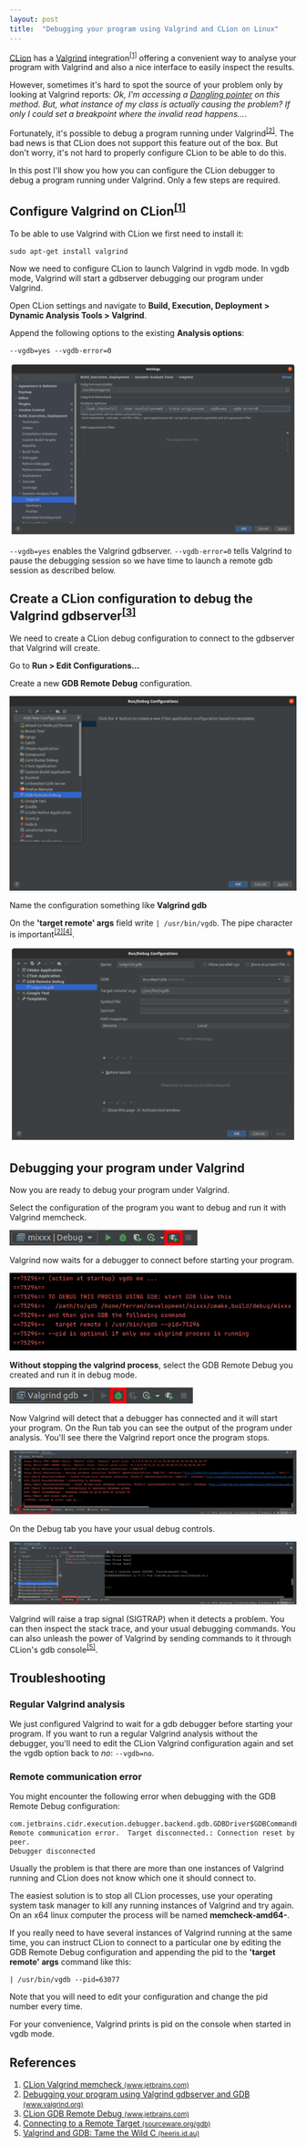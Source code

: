 ```yaml
---
layout: post
title:  "Debugging your program using Valgrind and CLion on Linux"
---
```


[CLion](https://www.jetbrains.com/clion/) has a [Valgrind](https://valgrind.org/) integration<sup>[[1]](#ref-clion-valgrind)</sup> offering a convenient way to analyse your program with Valgrind and also a nice interface to easily inspect the results.

However, sometimes it's hard to spot the source of your problem only by looking at Valgrind reports: *Ok, I'm accessing a [Dangling pointer](https://en.wikipedia.org/wiki/Dangling_pointer) on this method. But, what instance of my class is actually causing the problem? If only I could set a breakpoint where the invalid read happens...*.

Fortunately, it's possible to debug a program running under Valgrind<sup>[[2]](#ref-debugging-your-program-using-valgrind-gdbserver)</sup>. The bad news is that CLion does not support this feature out of the box. But don't worry, it's not hard to properly configure CLion to be able to do this.

In this post I'll show you how you can configure the CLion debugger to debug a program running under Valgrind. Only a few steps are required.

## Configure Valgrind on CLion<sup>[[1]](#ref-clion-valgrind)</sup>

To be able to use Valgrind with CLion we first need to install it:

```
sudo apt-get install valgrind
```

Now we need to configure CLion to launch Valgrind in vgdb mode. In vgdb mode, Valgrind will start a gdbserver debugging our program under Valgrind.

Open CLion settings and navigate to **Build, Execution, Deployment > Dynamic Analysis Tools > Valgrind**.

Append the following options to the existing **Analysis options**:

```
--vgdb=yes --vgdb-error=0
```

![Configuring Valgrind on CLion](/assets/2020-12-03-debugging-your-program-using-valgrind-and-clion/clion-valgrind-configuration.png)

`--vgdb=yes` enables the Valgrind gdbserver. `--vgdb-error=0` tells Valgrind to pause the debugging session so we have time to launch a remote gdb session as described below.

## Create a CLion configuration to debug the Valgrind gdbserver<sup>[[3]](#ref-clion-gdb-remote-debug)</sup>

We need to create a CLion debug configuration to connect to the gdbserver that Valgrind will create.

Go to **Run > Edit Configurations...**

Create a new **GDB Remote Debug** configuration.

![Creating a GDB Remote Debug configuration](/assets/2020-12-03-debugging-your-program-using-valgrind-and-clion/creating-gdb-remote-debug-configuration.png)

Name the configuration something like **Valgrind gdb**

On the **'target remote' args** field write `| /usr/bin/vgdb`. The pipe character is important<sup>[[2]](#ref-debugging-your-program-using-valgrind-gdbserver)</sup><sup>[[4]](#ref-gdb-connecting-to-a-remote-target)</sup>.

![Configuring the GDB Remote Debug configuration](/assets/2020-12-03-debugging-your-program-using-valgrind-and-clion/configuring-gdb-remote-debug-configuration.png)

## Debugging your program under Valgrind

Now you are ready to debug your program under Valgrind.

Select the configuration of the program you want to debug and run it with Valgrind memcheck.

![Run Valgrind](/assets/2020-12-03-debugging-your-program-using-valgrind-and-clion/run-valgrind.png)

Valgrind now waits for a debugger to connect before starting your program.

![Just launched Valgrind](/assets/2020-12-03-debugging-your-program-using-valgrind-and-clion/launched-valgrind.png)

**Without stopping the valgrind process**, select the GDB Remote Debug you created and run it in debug mode.

![Start Debugger](/assets/2020-12-03-debugging-your-program-using-valgrind-and-clion/debug-program.png)


Now Valgrind will detect that a debugger has connected and it will start your program. On the Run tab you can see the output of the program under analysis. You'll see there the Valgrind report once the program stops.

![Run tab](/assets/2020-12-03-debugging-your-program-using-valgrind-and-clion/run-tab.png)

 On the Debug tab you have your usual debug controls.

![Debug tab](/assets/2020-12-03-debugging-your-program-using-valgrind-and-clion/debug-tab.png)

Valgrind will raise a trap signal (SIGTRAP) when it detects a problem. You can then inspect the stack trace, and your usual debugging commands. You can also unleash the power of Valgrind by sending commands to it through CLion's gdb console<sup>[[5]](#ref-valgrind-gdb)</sup>.


## Troubleshooting
### Regular Valgrind analysis

We just configured Valgrind to wait for a gdb debugger before starting your program. If you want to run a regular Valgrind analysis without the debugger, you'll need to edit the CLion Valgrind configuration again and set the vgdb option back to *no*: `--vgdb=no`.

### Remote communication error

You might encounter the following error when debugging with the GDB Remote Debug configuration:
```
com.jetbrains.cidr.execution.debugger.backend.gdb.GDBDriver$GDBCommandException: Remote communication error.  Target disconnected.: Connection reset by peer.
Debugger disconnected
```

Usually the problem is that there are more than one instances of Valgrind running and CLion does not know which one it should connect to.

The easiest solution is to stop all CLion processes, use your operating system task manager to kill any running instances of Valgrind and try again. On an x64 linux computer the process will be named **memcheck-amd64-**.

If you really need to have several instances of Valgrind running at the same time, you can instruct CLion to connect to a particular one by editing the GDB Remote Debug configuration and appending the pid to the **'target remote' args** command like this:

```
| /usr/bin/vgdb --pid=63077
```

Note that you will need to edit your configuration and change the pid number every time.

For your convenience, Valgrind prints is pid on the console when started in vgdb mode.

## References

<ol class="nestedList">
    <li>
        <span id="ref-clion-valgrind" class="ref">
            <a href="https://www.jetbrains.com/help/clion/memory-profiling-with-valgrind.html">CLion Valgrind memcheck <small>(www.jetbrains.com)</small></a>
        </span>
    </li>
    <li>
        <span id="ref-debugging-your-program-using-valgrind-gdbserver" class="ref">
            <a href="https://www.valgrind.org/docs/manual/manual-core-adv.html#manual-core-adv.gdbserver">Debugging your program using Valgrind gdbserver and GDB <small>(www.valgrind.org)</small></a>
        </span>
    </li>
    <li>
        <span id="ref-clion-gdb-remote-debug" class="ref">
            <a href="https://www.jetbrains.com/help/clion/remote-debug.html">CLion GDB Remote Debug <small>(www.jetbrains.com)</small></a>
        </span>
    </li>
    <li>
        <span id="ref-gdb-connecting-to-a-remote-target" class="ref">
            <a href="https://sourceware.org/gdb/current/onlinedocs/gdb/Connecting.html">Connecting to a Remote Target <small>(sourceware.org/gdb)</small></a>
        </span>
    </li>
    <li>
        <span id="ref-valgrind-gdb" class="ref">
            <a href="https://heeris.id.au/2016/valgrind-gdb/">Valgrind and GDB: Tame the Wild C <small>(heeris.id.au)</small></a>
        </span>
    </li>
</ol>
